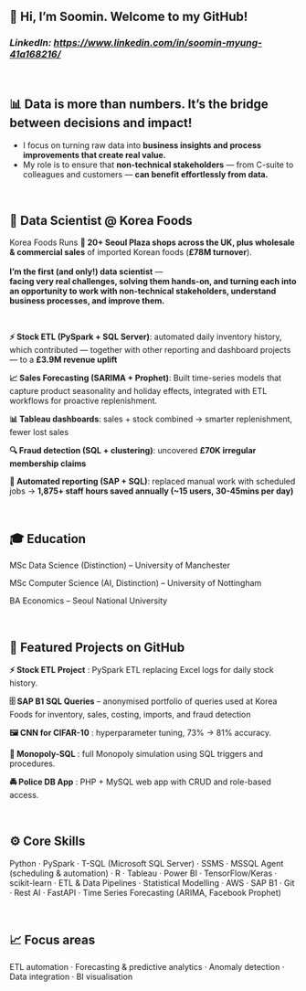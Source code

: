## 👋 Hi, I’m Soomin. Welcome to my GitHub!
### _LinkedIn: https://www.linkedin.com/in/soomin-myung-41a168216/_

<br>

## 📊 Data is more than numbers. It’s the bridge between decisions and impact!

- I focus on turning raw data into **business insights and process improvements that create real value.**
- My role is to ensure that **non-technical stakeholders** — from C-suite to colleagues and customers — **can benefit effortlessly from data.**

<br>

## 💼 Data Scientist @ Korea Foods

Korea Foods Runs **🏪 20+ Seoul Plaza shops across the UK, plus wholesale & commercial sales** of imported Korean foods (**£78M turnover**). <br><br>
**I’m the first (and only!) data scientist** — <br>
**facing very real challenges, solving them hands-on, and turning each into an opportunity to work with non-technical stakeholders, understand business processes, and improve them.**

<br>

**⚡ Stock ETL (PySpark + SQL Server)**: automated daily inventory history, which contributed — together with other reporting and dashboard projects — to a **£3.9M revenue uplift**

**📈 Sales Forecasting (SARIMA + Prophet)**: Built time-series models that capture product seasonality and holiday effects, integrated with ETL workflows for proactive replenishment.

**📊 Tableau dashboards**: sales + stock combined → smarter replenishment, fewer lost sales

**🔍 Fraud detection (SQL + clustering)**: uncovered **£70K irregular membership claims**

**🤖 Automated reporting (SAP + SQL)**: replaced manual work with scheduled jobs → **1,875+ staff hours saved annually (~15 users, 30-45mins per day)**  

<br>

## 🎓 Education

MSc Data Science (Distinction) – University of Manchester

MSc Computer Science (AI, Distinction) – University of Nottingham

BA Economics – Seoul National University

<br>

## 📂 Featured Projects on GitHub

**⚡ Stock ETL Project**
: PySpark ETL replacing Excel logs for daily stock history.

**🗄️ SAP B1 SQL Queries** – anonymised portfolio of queries used at Korea Foods for inventory, sales, costing, imports, and fraud detection  

**🖼 CNN for CIFAR-10**
: hyperparameter tuning, 73% → 81% accuracy.

**🎲 Monopoly-SQL**
: full Monopoly simulation using SQL triggers and procedures.

**🚔 Police DB App**
: PHP + MySQL web app with CRUD and role-based access.

<br>

## ⚙️ Core Skills
Python · PySpark · T-SQL (Microsoft SQL Server) · SSMS · MSSQL Agent (scheduling & automation) · R · Tableau · Power BI · TensorFlow/Keras · scikit-learn · ETL & Data Pipelines · Statistical Modelling · AWS · SAP B1 · Git · Rest AI · FastAPI · Time Series Forecasting (ARIMA, Facebook Prophet)

<br> 

## 📈 Focus areas
ETL automation · Forecasting & predictive analytics · Anomaly detection · Data integration · BI visualisation


